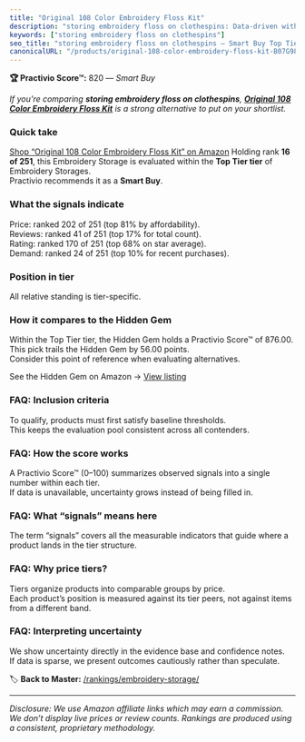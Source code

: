 ```yaml
---
title: "Original 108 Color Embroidery Floss Kit"
description: "storing embroidery floss on clothespins: Data-driven within Top Tier ranking using the Practivio Score™. Positioned by quality, value, demand, findability, mom…"
keywords: ["storing embroidery floss on clothespins"]
seo_title: "storing embroidery floss on clothespins — Smart Buy Top Tier (2025)"
canonicalURL: "/products/original-108-color-embroidery-floss-kit-B07G98SV11/"
---
```


**🏆 Practivio Score™:** 820 — _Smart Buy_


*If you're comparing **storing embroidery floss on clothespins**, **[Original 108 Color Embroidery Floss Kit](https://www.amazon.com/dp/B07G98SV11?tag=practivio-20)** is a strong alternative to put on your shortlist.*
### Quick take
[Shop “Original 108 Color Embroidery Floss Kit” on Amazon](https://www.amazon.com/dp/B07G98SV11?tag=practivio-20)
Holding rank **16 of 251**, this Embroidery Storage is evaluated within the **Top Tier tier** of Embroidery Storages.  
Practivio recommends it as a **Smart Buy**.

### What the signals indicate
Price: ranked 202 of 251 (top 81% by affordability).  
Reviews: ranked 41 of 251 (top 17% for total count).  
Rating: ranked 170 of 251 (top 68% on star average).  
Demand: ranked 24 of 251 (top 10% for recent purchases).

### Position in tier
All relative standing is tier-specific.

### How it compares to the Hidden Gem
Within the Top Tier tier, the Hidden Gem holds a Practivio Score™ of 876.00.  
This pick trails the Hidden Gem by 56.00 points.  
Consider this point of reference when evaluating alternatives.  

See the Hidden Gem on Amazon → [View listing](https://www.amazon.com/dp/B07GZ7T7Y8?tag=practivio-20)

### FAQ: Inclusion criteria
To qualify, products must first satisfy baseline thresholds.  
This keeps the evaluation pool consistent across all contenders.

### FAQ: How the score works
A Practivio Score™ (0–100) summarizes observed signals into a single number within each tier.  
If data is unavailable, uncertainty grows instead of being filled in.

### FAQ: What “signals” means here
The term “signals” covers all the measurable indicators that guide where a product lands in the tier structure.

### FAQ: Why price tiers?
Tiers organize products into comparable groups by price.  
Each product’s position is measured against its tier peers, not against items from a different band.

### FAQ: Interpreting uncertainty
We show uncertainty directly in the evidence base and confidence notes.  
If data is sparse, we present outcomes cautiously rather than speculate.


🏷️ **Back to Master:** [/rankings/embroidery-storage/](/rankings/embroidery-storage/)

---
_Disclosure: We use Amazon affiliate links which may earn a commission. We don’t display live prices or review counts. Rankings are produced using a consistent, proprietary methodology._
